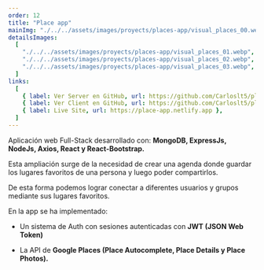 ```yaml
---
order: 12
title: "Place app"
mainImg: "./../../assets/images/proyects/places-app/visual_places_00.webp"
detailsImages:
  [
    "./../../assets/images/proyects/places-app/visual_places_01.webp",
    "./../../assets/images/proyects/places-app/visual_places_02.webp",
    "./../../assets/images/proyects/places-app/visual_places_03.webp",
  ]
links:
  [
    { label: Ver Server en GitHub, url: https://github.com/Carloslt5/placeapp-server },
    { label: Ver Client en GitHub, url: https://github.com/Carloslt5/placeapp-client },
    { label: Live Site, url: https://place-app.netlify.app },
  ]
---
```


Aplicación web Full-Stack desarrollado con: **MongoDB, ExpressJs, NodeJs, Axios, React y React-Bootstrap.**

Esta ampliación surge de la necesidad de crear una agenda donde guardar los lugares favoritos de una persona y luego poder compartirlos.

De esta forma podemos lograr conectar a diferentes usuarios y grupos mediante sus lugares favoritos.

En la app se ha implementado:

- Un sistema de Auth con sesiones autenticadas con **JWT (JSON Web Token)**

- La API de **Google Places (Place Autocomplete, Place Details y Place Photos).**
